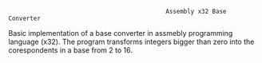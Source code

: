                                                 Assembly x32 Base Converter
                                                
Basic implementation of a base converter in assmebly programming language (x32). The program transforms integers bigger than zero into 
the corespondents in a base from 2 to 16.
